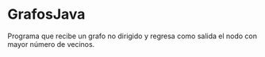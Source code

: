 # GrafosJava
Programa que recibe un grafo no dirigido y regresa como salida  el nodo con  mayor número de vecinos.
